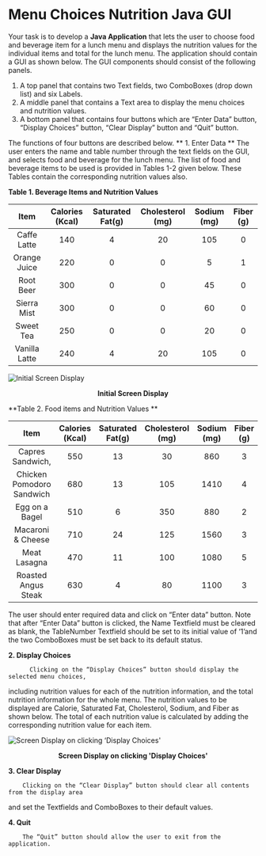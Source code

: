 Menu Choices Nutrition Java GUI
================================

Your task is to develop a **Java Application** that lets the user to choose food and beverage 
item for a lunch menu and displays the nutrition values for the individual items and total for 
the lunch menu. The application should contain a GUI as shown below. The GUI components 
should consist of the following panels. 


  1.  A top panel that contains two Text fields, two ComboBoxes (drop down list) and six 
Labels. 
  2.  A middle panel that contains a Text area to display the menu choices and nutrition 
values.  
  3.  A bottom panel that contains four buttons which are “Enter Data” button, “Display 
Choices” button, “Clear Display” button and “Quit” button.  


The functions of four buttons are described below. 
**  1. Enter Data **
        The user enters the name and table number through the text fields on the GUI, and 
selects food and beverage for the lunch menu. The list of food and beverage items to 
be  used  is  provided  in  Tables  1-2  given  below.  These  Tables  contain  the 
corresponding nutrition values also. 

**Table 1. Beverage Items and Nutrition Values**


|  Item |  Calories (Kcal) | Saturated Fat(g) | Cholesterol (mg) | Sodium (mg) | Fiber (g) |
|:--------------:|:----------------:|:------------------:|:------------------:|:--------------:|:------------:|
|Caffe Latte|140| 4|20|105| 0| 
|Orange Juice|220|0|0|5|1 |
|Root Beer| 300|0 |0| 45| 0| 
|Sierra Mist| 300|0|0|60| 0| 
|Sweet Tea|250| 0|0|20| 0| 
|Vanilla Latte| 240|4 | 20| 105 |0| 

![Initial Screen Display](http://i11.tietuku.com/d472ee5a31f8231a.png)
<p align='center'><b>Initial Screen Display</b></p>

**Table 2. Food items and Nutrition Values **

|  Item |  Calories (Kcal) | Saturated Fat(g) | Cholesterol (mg) | Sodium (mg) | Fiber (g) |
|:--------------:|:----------------:|:------------------:|:------------------:|:--------------:|:------------:|
|Capres Sandwich,|550|  13| 30| 860|3| 
|Chicken Pomodoro Sandwich |680 | 13| 105|1410|4| 
|Egg on a Bagel|510|6|350|880|2| 
|Macaroni & Cheese|710|24|125|1560|3| 
|Meat Lasagna|470|11|100|1080|5| 
|Roasted Angus Steak |630 |4| 80| 1100| 3| 


The user should enter required data and click on “Enter data” button. Note that after “Enter 
Data”  button  is  clicked,  the  Name  Textfield  must  be  cleared  as  blank,  the  TableNumber 
Textfield should be set to its initial value of ‘1’and the two ComboBoxes must be set back to 
its default status. 
 
 
  **2. Display Choices**
  
  
          Clicking on the “Display Choices” button should display the selected menu choices, 
including nutrition values for each of the nutrition information, and the total nutrition 
information for the whole menu. The nutrition values to be displayed are Calorie, 
Saturated Fat, Cholesterol, Sodium, and Fiber as shown below. The total of each 
nutrition value is calculated by adding the corresponding nutrition value for each 
item.  

![Screen Display on clicking ‘Display Choices'](http://i11.tietuku.com/d3e1047c2b1a668a.png)
<p align='center'><b>Screen Display on clicking 'Display Choices'</b></p>

**3.  Clear Display**


        Clicking on the “Clear Display” button should clear all contents from the display area 
and set the Textfields and ComboBoxes to their default values.  
 
  **4. Quit**
  
  
        The “Quit” button should allow the user to exit from the application.  
 

